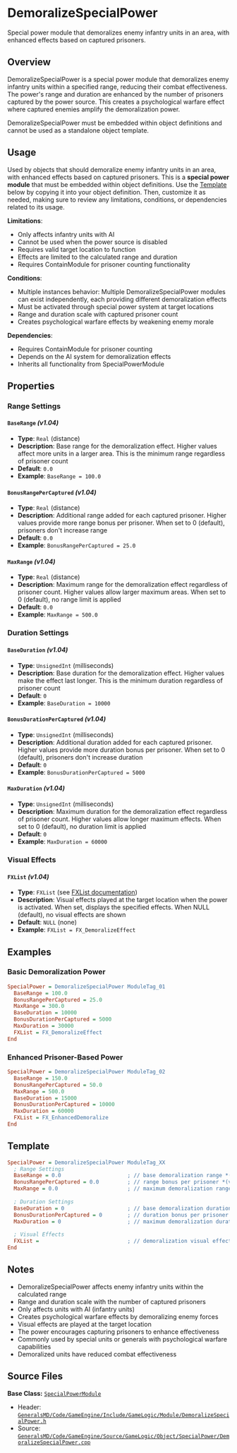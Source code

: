 # DemoralizeSpecialPower

Special power module that demoralizes enemy infantry units in an area, with enhanced effects based on captured prisoners.

## Overview

DemoralizeSpecialPower is a special power module that demoralizes enemy infantry units within a specified range, reducing their combat effectiveness. The power's range and duration are enhanced by the number of prisoners captured by the power source. This creates a psychological warfare effect where captured enemies amplify the demoralization power.

DemoralizeSpecialPower must be embedded within object definitions and cannot be used as a standalone object template.

## Usage

Used by objects that should demoralize enemy infantry units in an area, with enhanced effects based on captured prisoners. This is a **special power module** that must be embedded within object definitions. Use the [Template](#template) below by copying it into your object definition. Then, customize it as needed, making sure to review any limitations, conditions, or dependencies related to its usage.

**Limitations**:
- Only affects infantry units with AI
- Cannot be used when the power source is disabled
- Requires valid target location to function
- Effects are limited to the calculated range and duration
- Requires ContainModule for prisoner counting functionality

**Conditions**:
- Multiple instances behavior: Multiple DemoralizeSpecialPower modules can exist independently, each providing different demoralization effects
- Must be activated through special power system at target locations
- Range and duration scale with captured prisoner count
- Creates psychological warfare effects by weakening enemy morale

**Dependencies**:
- Requires ContainModule for prisoner counting
- Depends on the AI system for demoralization effects
- Inherits all functionality from SpecialPowerModule

## Properties

### Range Settings

#### `BaseRange` *(v1.04)*
- **Type**: `Real` (distance)
- **Description**: Base range for the demoralization effect. Higher values affect more units in a larger area. This is the minimum range regardless of prisoner count
- **Default**: `0.0`
- **Example**: `BaseRange = 100.0`

#### `BonusRangePerCaptured` *(v1.04)*
- **Type**: `Real` (distance)
- **Description**: Additional range added for each captured prisoner. Higher values provide more range bonus per prisoner. When set to 0 (default), prisoners don't increase range
- **Default**: `0.0`
- **Example**: `BonusRangePerCaptured = 25.0`

#### `MaxRange` *(v1.04)*
- **Type**: `Real` (distance)
- **Description**: Maximum range for the demoralization effect regardless of prisoner count. Higher values allow larger maximum areas. When set to 0 (default), no range limit is applied
- **Default**: `0.0`
- **Example**: `MaxRange = 500.0`

### Duration Settings

#### `BaseDuration` *(v1.04)*
- **Type**: `UnsignedInt` (milliseconds)
- **Description**: Base duration for the demoralization effect. Higher values make the effect last longer. This is the minimum duration regardless of prisoner count
- **Default**: `0`
- **Example**: `BaseDuration = 10000`

#### `BonusDurationPerCaptured` *(v1.04)*
- **Type**: `UnsignedInt` (milliseconds)
- **Description**: Additional duration added for each captured prisoner. Higher values provide more duration bonus per prisoner. When set to 0 (default), prisoners don't increase duration
- **Default**: `0`
- **Example**: `BonusDurationPerCaptured = 5000`

#### `MaxDuration` *(v1.04)*
- **Type**: `UnsignedInt` (milliseconds)
- **Description**: Maximum duration for the demoralization effect regardless of prisoner count. Higher values allow longer maximum effects. When set to 0 (default), no duration limit is applied
- **Default**: `0`
- **Example**: `MaxDuration = 60000`

### Visual Effects

#### `FXList` *(v1.04)*
- **Type**: `FXList` (see [FXList documentation](../FXList.md))
- **Description**: Visual effects played at the target location when the power is activated. When set, displays the specified effects. When NULL (default), no visual effects are shown
- **Default**: `NULL` (none)
- **Example**: `FXList = FX_DemoralizeEffect`

## Examples

### Basic Demoralization Power
```ini
SpecialPower = DemoralizeSpecialPower ModuleTag_01
  BaseRange = 100.0
  BonusRangePerCaptured = 25.0
  MaxRange = 300.0
  BaseDuration = 10000
  BonusDurationPerCaptured = 5000
  MaxDuration = 30000
  FXList = FX_DemoralizeEffect
End
```

### Enhanced Prisoner-Based Power
```ini
SpecialPower = DemoralizeSpecialPower ModuleTag_02
  BaseRange = 150.0
  BonusRangePerCaptured = 50.0
  MaxRange = 500.0
  BaseDuration = 15000
  BonusDurationPerCaptured = 10000
  MaxDuration = 60000
  FXList = FX_EnhancedDemoralize
End
```

## Template

```ini
SpecialPower = DemoralizeSpecialPower ModuleTag_XX
  ; Range Settings
  BaseRange = 0.0                     ; // base demoralization range *(v1.04)*
  BonusRangePerCaptured = 0.0         ; // range bonus per prisoner *(v1.04)*
  MaxRange = 0.0                      ; // maximum demoralization range *(v1.04)*
  
  ; Duration Settings
  BaseDuration = 0                    ; // base demoralization duration *(v1.04)*
  BonusDurationPerCaptured = 0        ; // duration bonus per prisoner *(v1.04)*
  MaxDuration = 0                     ; // maximum demoralization duration *(v1.04)*
  
  ; Visual Effects
  FXList =                            ; // demoralization visual effects *(v1.04)*
End
```

## Notes

- DemoralizeSpecialPower affects enemy infantry units within the calculated range
- Range and duration scale with the number of captured prisoners
- Only affects units with AI (infantry units)
- Creates psychological warfare effects by demoralizing enemy forces
- Visual effects are played at the target location
- The power encourages capturing prisoners to enhance effectiveness
- Commonly used by special units or generals with psychological warfare capabilities
- Demoralized units have reduced combat effectiveness

## Source Files

**Base Class:** [`SpecialPowerModule`](../../GeneralsMD/Code/GameEngine/Include/GameLogic/Module/SpecialPowerModule.h)

- Header: [`GeneralsMD/Code/GameEngine/Include/GameLogic/Module/DemoralizeSpecialPower.h`](../../GeneralsMD/Code/GameEngine/Include/GameLogic/Module/DemoralizeSpecialPower.h)
- Source: [`GeneralsMD/Code/GameEngine/Source/GameLogic/Object/SpecialPower/DemoralizeSpecialPower.cpp`](../../GeneralsMD/Code/GameEngine/Source/GameLogic/Object/SpecialPower/DemoralizeSpecialPower.cpp)